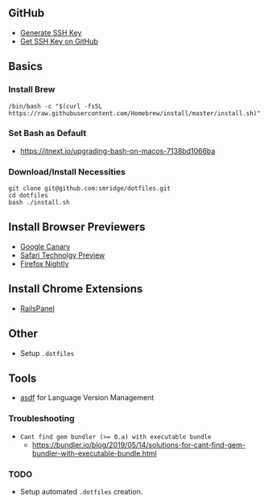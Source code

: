 ## GitHub
- [Generate SSH Key](https://docs.github.com/en/github/authenticating-to-github/generating-a-new-ssh-key-and-adding-it-to-the-ssh-agent)
- [Get SSH Key on GitHub](https://docs.github.com/en/github/authenticating-to-github/adding-a-new-ssh-key-to-your-github-account)

## Basics
### Install Brew
```
/bin/bash -c "$(curl -fsSL https://raw.githubusercontent.com/Homebrew/install/master/install.sh)"
```

### Set Bash as Default
- https://itnext.io/upgrading-bash-on-macos-7138bd1066ba

### Download/Install Necessities
```
git clone git@github.com:smridge/dotfiles.git
cd dotfiles
bash ./install.sh
```

## Install Browser Previewers
- [Google Canary](https://www.google.com/chrome/canary/thank-you.html?statcb=0&installdataindex=empty&defaultbrowser=0)
- [Safari Technolgy Preview](https://developer.apple.com/safari/technology-preview/)
- [Firefox Nightly](https://www.mozilla.org/en-US/firefox/channel/desktop/)

## Install Chrome Extensions
- [RailsPanel](https://chrome.google.com/webstore/detail/railspanel/gjpfobpafnhjhbajcjgccbbdofdckggg?hl=en-US)

## Other
- Setup `.dotfiles`

## Tools
- [asdf](https://asdf-vm.com/#/core-commands) for Language Version Management


### Troubleshooting
- `Cant find gem bundler (>= 0.a) with executable bundle`
  - https://bundler.io/blog/2019/05/14/solutions-for-cant-find-gem-bundler-with-executable-bundle.html


### TODO
- Setup automated `.dotfiles` creation.
